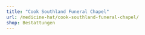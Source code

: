 ```yaml
---
title: "Cook Southland Funeral Chapel"
url: /medicine-hat/cook-southland-funeral-chapel/
shop: Bestattungen
---
```

